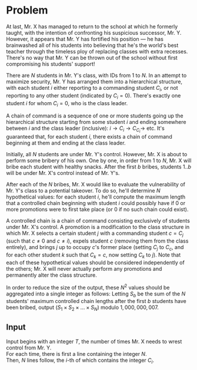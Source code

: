 # Problem

At last, Mr. X has managed to return to the school at which he formerly taught, with the intention of confronting his suspicious successor, Mr. Y. However, it appears that Mr. Y has fortified his position — he has brainwashed all of his students into believing that he's the world's best teacher through the timeless ploy of replacing classes with extra recesses. There's no way that Mr. Y can be thrown out of the school without first compromising his students' support!

There are $N$ students in Mr. Y's class, with IDs from $1$ to $N$. In an attempt to maximize security, Mr. Y has arranged them into a hierarchical structure, with each student $i$ either reporting to a commanding student $C_i$, or not reporting to any other student (indicated by $C_i = 0$). There's exactly one student $i$ for whom $C_i = 0$, who is the class leader.

A chain of command is a sequence of one or more students going up the hierarchical structure starting from some student $i$ and ending somewhere between $i$ and the class leader (inclusive): $i → C_i → C_{C_i} →$ etc. It's guaranteed that, for each student $i$, there exists a chain of command beginning at them and ending at the class leader.

Initially, all $N$ students are under Mr. Y's control. However, Mr. X is about to perform some bribery of his own. One by one, in order from $1$ to $N$, Mr. X will bribe each student with healthy snacks. After the first $b$ bribes, students $1..b$ will be under Mr. X's control instead of Mr. Y's.

After each of the $N$ bribes, Mr. X would like to evaluate the vulnerability of Mr. Y's class to a potential takeover. To do so, he'll determine $N$ hypothetical values: for each student $i$, he'll compute the maximum length that a controlled chain beginning with student $i$ could possibly have if $0$ or more promotions were to first take place (or $0$ if no such chain could exist).

A controlled chain is a chain of command consisting exclusively of students under Mr. X's control. A promotion is a modification to the class structure in which Mr. X selects a certain student $j$ with a commanding student $c = C_j$ (such that $c ≠ 0$ and $c ≠ i$), expels student $c$ (removing them from the class entirely), and brings $j$ up to occupy $c$'s former place (setting $C_j$ to $C_c$, and for each other student $k$ such that $C_k = c$, now setting $C_k$ to $j$). Note that each of these hypothetical values should be considered independently of the others; Mr. X will never actually perform any promotions and permanently alter the class structure.

In order to reduce the size of the output, these $N^2$ values should be aggregated into a single integer as follows: Letting $S_b$ be the sum of the $N$ students' maximum controlled chain lengths after the first $b$ students have been bribed, output $(S_1 \times S_2 \times ... \times S_N)$ modulo $1,000,000,007$.

## Input

Input begins with an integer $T$, the number of times Mr. X needs to wrest control from Mr. Y.  
For each time, there is first a line containing the integer $N$.  
Then, $N$ lines follow, the $i$-th of which contains the integer $C_i$.
